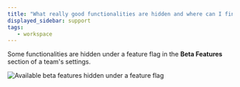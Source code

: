 ```yaml
---
title: "What really good functionalities are hidden and where can I find those?"
displayed_sidebar: support
tags:
   - workspace
---
```

Some functionalities are hidden under a feature flag in the **Beta Features** section of a team's settings.

![Available beta features hidden under a feature flag](/images/technical_faq/beta_features.png)